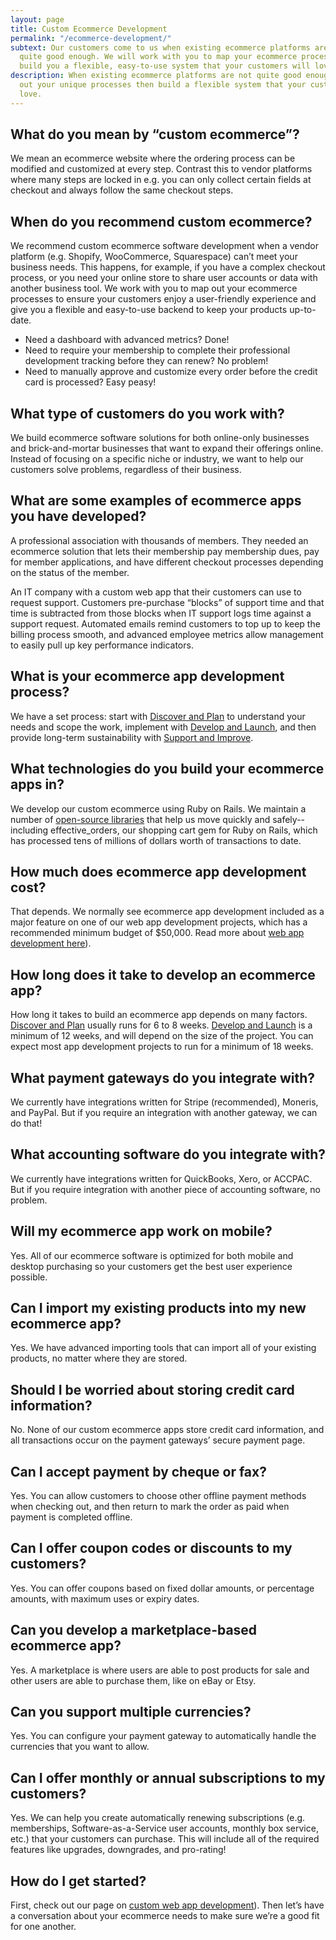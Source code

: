 ```yaml
---
layout: page
title: Custom Ecommerce Development
permalink: "/ecommerce-development/"
subtext: Our customers come to us when existing ecommerce platforms are not
  quite good enough. We will work with you to map your ecommerce process and then
  build you a flexible, easy-to-use system that your customers will love.
description: When existing ecommerce platforms are not quite good enough we map
  out your unique processes then build a flexible system that your customers will
  love.
---
```

## What do you mean by “custom ecommerce”?

We mean an ecommerce website where the ordering process can be modified and customized at every step. Contrast this to vendor platforms where many steps are locked in e.g. you can only collect certain fields at checkout and always follow the same checkout steps.

## When do you recommend custom ecommerce?

We recommend custom ecommerce software development when a vendor platform (e.g. Shopify, WooCommerce, Squarespace) can’t meet your business needs. This happens, for example, if you have a complex checkout process, or you need your online store to share user accounts or data with another business tool. We work with you to map out your ecommerce processes to ensure your customers enjoy a user-friendly experience and give you a flexible and easy-to-use backend to keep your products up-to-date.

* Need a dashboard with advanced metrics? Done!
* Need to require your membership to complete their professional development tracking before they can renew? No problem!
* Need to manually approve and customize every order before the credit card is processed? Easy peasy!

## What type of customers do you work with?

We build ecommerce software solutions for both online-only businesses and brick-and-mortar businesses that want to expand their offerings online. Instead of focusing on a specific niche or industry, we want to help our customers solve problems, regardless of their business.

## What are some examples of ecommerce apps you have developed?

A professional association with thousands of members. They needed an ecommerce solution that lets their membership pay membership dues, pay for member applications, and have different checkout processes depending on the status of the member.

An IT company with a custom web app that their customers can use to request support. Customers pre-purchase “blocks” of support time and that time is subtracted from those blocks when IT support logs time against a support request. Automated emails remind customers to top up to keep the billing process smooth, and advanced employee metrics allow management to easily pull up key performance indicators.

## What is your ecommerce app development process?

We have a set process: start with [Discover and Plan](https://www.codeandeffect.com/discover-and-plan/) to understand your needs and scope the work, implement with [Develop and Launch](https://www.codeandeffect.com/develop-and-launch/), and then provide long-term sustainability with [Support and Improve](https://www.codeandeffect.com/support-and-improve/).

## What technologies do you build your ecommerce apps in?

We develop our custom ecommerce using Ruby on Rails. We maintain a number of [open-source libraries](https://www.codeandeffect.com/effective-gems/) that help us move quickly and safely--including effective_orders, our shopping cart gem for Ruby on Rails, which has processed tens of millions of dollars worth of transactions to date.

## How much does ecommerce app development cost?

That depends. We normally see ecommerce app development included as a major feature on one of our web app development projects, which has a recommended minimum budget of $50,000. Read more about [web app development here](https://www.codeandeffect.com/web-app-development/)).

## How long does it take to develop an ecommerce app?

How long it takes to build an ecommerce app depends on many factors. [Discover and Plan](https://www.codeandeffect.com/discover-and-plan/) usually runs for 6 to 8 weeks. [Develop and Launch](https://www.codeandeffect.com/develop-and-launch/) is a minimum of 12 weeks, and will depend on the size of the project. You can expect most app development projects to run for a minimum of 18 weeks.

## What payment gateways do you integrate with?

We currently have integrations written for Stripe (recommended), Moneris, and PayPal. But if you require an integration with another gateway, we can do that!

## What accounting software do you integrate with?

We currently have integrations written for QuickBooks, Xero, or ACCPAC. But if you require integration with another piece of accounting software, no problem.

## Will my ecommerce app work on mobile?

Yes. All of our ecommerce software is optimized for both mobile and desktop purchasing so your customers get the best user experience possible.

## Can I import my existing products into my new ecommerce app?

Yes. We have advanced importing tools that can import all of your existing products, no matter where they are stored.

## Should I be worried about storing credit card information?

No. None of our custom ecommerce apps store credit card information, and all transactions occur on the payment gateways’ secure payment page.

## Can I accept payment by cheque or fax?

Yes. You can allow customers to choose other offline payment methods when checking out, and then return to mark the order as paid when payment is completed offline.

## Can I offer coupon codes or discounts to my customers?

Yes. You can offer coupons based on fixed dollar amounts, or percentage amounts, with maximum uses or expiry dates.

## Can you develop a marketplace-based ecommerce app?

Yes. A marketplace is where users are able to post products for sale and other users are able to purchase them, like on eBay or Etsy.

## Can you support multiple currencies?

Yes. You can configure your payment gateway to automatically handle the currencies that you want to allow.

## Can I offer monthly or annual subscriptions to my customers?

Yes. We can help you create automatically renewing subscriptions (e.g. memberships, Software-as-a-Service user accounts, monthly box service, etc.) that your customers can purchase. This will include all of the required features like upgrades, downgrades, and pro-rating!

## How do I get started?

First, check out our page on [custom web app development](https://www.codeandeffect.com/web-app-development/)). Then let’s have a conversation about your ecommerce needs to make sure we’re a good fit for one another.
